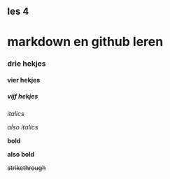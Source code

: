 ## les 4
# markdown en github leren
### drie hekjes
#### vier hekjes
##### vijf hekjes

*italics*

_also italics_

**bold**

__also bold__

~~strikethrough~~